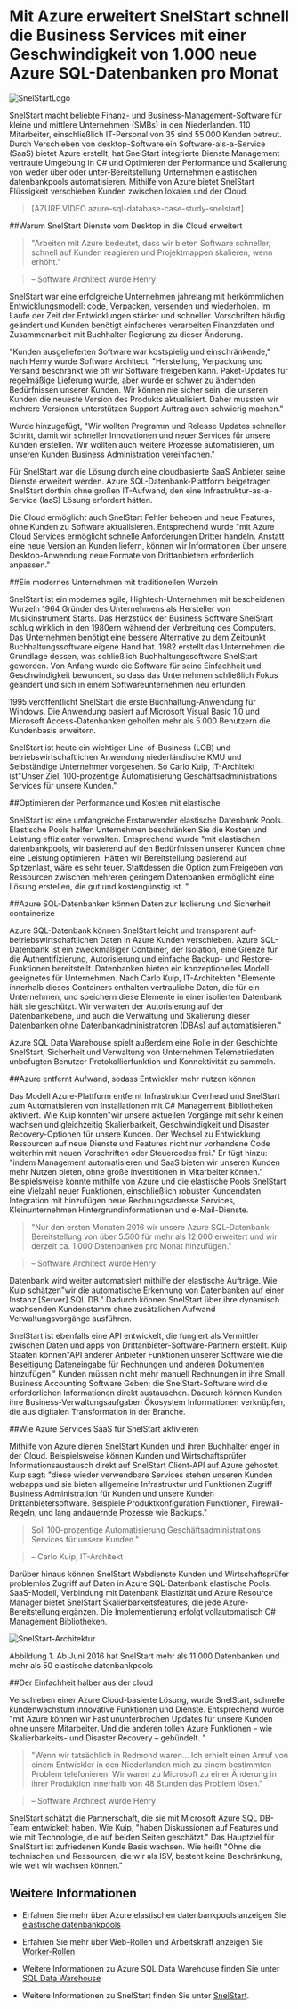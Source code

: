 <properties
   pageTitle="SQL Azure-Datenbank Azure Fallstudie - Snelstart | Microsoft Azure"
   description="Informationen Sie darüber, wie SnelStart SQL-Datenbank schnell erweitert seine Business Services mit einer Geschwindigkeit von 1.000 neue Azure SQL-Datenbanken pro Monat"
   services="sql-database"
   documentationCenter=""
   authors="CarlRabeler"
   manager="jhubbard"
   editor=""/>

<tags
   ms.service="sql-database"
   ms.devlang="NA"
   ms.topic="article"
   ms.tgt_pltfrm="NA"
   ms.workload="NA"
   ms.date="09/08/2016"
   ms.author="carlrab"/>

# <a name="with-azure-snelstart-has-rapidly-expanded-its-business-services-at-a-rate-of-1000-new-azure-sql-databases-per-month"></a>Mit Azure erweitert SnelStart schnell die Business Services mit einer Geschwindigkeit von 1.000 neue Azure SQL-Datenbanken pro Monat

![SnelStartLogo](./media/sql-database-implementation-snelstart/snelstartlogo.png)

SnelStart macht beliebte Finanz- und Business-Management-Software für kleine und mittlere Unternehmen (SMBs) in den Niederlanden. 110 Mitarbeiter, einschließlich IT-Personal von 35 sind 55.000 Kunden betreut. Durch Verschieben von desktop-Software ein Software-als-a-Service (SaaS) bietet Azure erstellt, hat SnelStart integrierte Dienste Management vertraute Umgebung in C# und Optimieren der Performance und Skalierung von weder über oder unter-Bereitstellung Unternehmen elastischen datenbankpools automatisieren. Mithilfe von Azure bietet SnelStart Flüssigkeit verschieben Kunden zwischen lokalen und der Cloud.

> [AZURE.VIDEO azure-sql-database-case-study-snelstart]

##<a name="why-snelstart-extended-services-from-the-desktop-to-the-cloud"></a>Warum SnelStart Dienste vom Desktop in die Cloud erweitert

> "Arbeiten mit Azure bedeutet, dass wir bieten Software schneller, schnell auf Kunden reagieren und Projektmappen skalieren, wenn erhöht."

> – Software Architect wurde Henry

SnelStart war eine erfolgreiche Unternehmen jahrelang mit herkömmlichen Entwicklungsmodell: code, Verpacken, versenden und wiederholen. Im Laufe der Zeit der Entwicklungen stärker und schneller. Vorschriften häufig geändert und Kunden benötigt einfacheres verarbeiten Finanzdaten und Zusammenarbeit mit Buchhalter Regierung zu dieser Änderung.

"Kunden ausgelieferten Software war kostspielig und einschränkende," nach Henry wurde Software Architect. "Herstellung, Verpackung und Versand beschränkt wie oft wir Software freigeben kann. Paket-Updates für regelmäßige Lieferung wurde, aber wurde er schwer zu ändernden Bedürfnissen unserer Kunden. Wir können nie sicher sein, die unseren Kunden die neueste Version des Produkts aktualisiert. Daher mussten wir mehrere Versionen unterstützen Support Auftrag auch schwierig machen."

Wurde hinzugefügt, "Wir wollten Programm und Release Updates schneller Schritt, damit wir schneller Innovationen und neuer Services für unsere Kunden erstellen. Wir wollten auch weitere Prozesse automatisieren, um unseren Kunden Business Administration vereinfachen."

Für SnelStart war die Lösung durch eine cloudbasierte SaaS Anbieter seine Dienste erweitert werden. Azure SQL-Datenbank-Plattform beigetragen SnelStart dorthin ohne großen IT-Aufwand, den eine Infrastruktur-as-a-Service (IaaS) Lösung erfordert hätten.

Die Cloud ermöglicht auch SnelStart Fehler beheben und neue Features, ohne Kunden zu Software aktualisieren. Entsprechend wurde "mit Azure Cloud Services ermöglicht schnelle Anforderungen Dritter handeln. Anstatt eine neue Version an Kunden liefern, können wir Informationen über unsere Desktop-Anwendung neue Formate von Drittanbietern erforderlich anpassen."

##<a name="a-modern-company-with-traditional-roots"></a>Ein modernes Unternehmen mit traditionellen Wurzeln

SnelStart ist ein modernes agile, Hightech-Unternehmen mit bescheidenen Wurzeln 1964 Gründer des Unternehmens als Hersteller von Musikinstrument Starts. Das Herzstück der Business Software SnelStart schlug wirklich in den 1980ern während der Verbreitung des Computers. Das Unternehmen benötigt eine bessere Alternative zu dem Zeitpunkt Buchhaltungssoftware eigene Hand hat. 1982 erstellt das Unternehmen die Grundlage dessen, was schließlich Buchhaltungssoftware SnelStart geworden. Von Anfang wurde die Software für seine Einfachheit und Geschwindigkeit bewundert, so dass das Unternehmen schließlich Fokus geändert und sich in einem Softwareunternehmen neu erfunden.

1995 veröffentlicht SnelStart die erste Buchhaltung-Anwendung für Windows. Die Anwendung basiert auf Microsoft Visual Basic 1.0 und Microsoft Access-Datenbanken geholfen mehr als 5.000 Benutzern die Kundenbasis erweitern.

SnelStart ist heute ein wichtiger Line-of-Business (LOB) und betriebswirtschaftlichen Anwendung niederländische KMU und Selbständige Unternehmer vorgesehen. So Carlo Kuip, IT-Architekt ist"Unser Ziel, 100-prozentige Automatisierung Geschäftsadministrations Services für unsere Kunden."

##<a name="optimizing-performance-and-cost-with-elastic-pools"></a>Optimieren der Performance und Kosten mit elastische

SnelStart ist eine umfangreiche Erstanwender elastische Datenbank Pools. Elastische Pools helfen Unternehmen beschränken Sie die Kosten und Leistung effizienter verwalten. Entsprechend wurde "mit elastischen datenbankpools, wir basierend auf den Bedürfnissen unserer Kunden ohne eine Leistung optimieren. Hätten wir Bereitstellung basierend auf Spitzenlast, wäre es sehr teuer. Stattdessen die Option zum Freigeben von Ressourcen zwischen mehreren geringem Datenbanken ermöglicht eine Lösung erstellen, die gut und kostengünstig ist. "

##<a name="azure-sql-databases-help-containerize-data-for-isolation-and-security"></a>Azure SQL-Datenbanken können Daten zur Isolierung und Sicherheit containerize 

Azure SQL-Datenbank können SnelStart leicht und transparent auf-betriebswirtschaftlichen Daten in Azure Kunden verschieben. Azure SQL-Datenbank ist ein zweckmäßiger Container, der Isolation, eine Grenze für die Authentifizierung, Autorisierung und einfache Backup- und Restore-Funktionen bereitstellt. Datenbanken bieten ein konzeptionelles Modell geeignetes für Unternehmen. Nach Carlo Kuip, IT-Architekten "Elemente innerhalb dieses Containers enthalten vertrauliche Daten, die für ein Unternehmen, und speichern diese Elemente in einer isolierten Datenbank hält sie geschützt. Wir verwalten der Autorisierung auf der Datenbankebene, und auch die Verwaltung und Skalierung dieser Datenbanken ohne Datenbankadministratoren (DBAs) auf automatisieren."

Azure SQL Data Warehouse spielt außerdem eine Rolle in der Geschichte SnelStart, Sicherheit und Verwaltung von Unternehmen Telemetriedaten unbefugten Benutzer Protokollierfunktion und Konnektivität zu sammeln.

##<a name="azure-removes-overhead-so-that-developers-can-spend-more-time-delivering-value"></a>Azure entfernt Aufwand, sodass Entwickler mehr nutzen können 

Das Modell Azure-Plattform entfernt Infrastruktur Overhead und SnelStart zum Automatisieren von Installationen mit C# Management Bibliotheken aktiviert. Wie Kuip konnten"wir unsere aktuellen Vorgänge mit sehr kleinen wachsen und gleichzeitig Skalierbarkeit, Geschwindigkeit und Disaster Recovery-Optionen für unsere Kunden. Der Wechsel zu Entwicklung Ressourcen auf neue Dienste und Features nicht nur vorhandene Code weiterhin mit neuen Vorschriften oder Steuercodes frei." Er fügt hinzu: "indem Management automatisieren und SaaS bieten wir unseren Kunden mehr Nutzen bieten, ohne große Investitionen in Mitarbeiter können." Beispielsweise konnte mithilfe von Azure und die elastische Pools SnelStart eine Vielzahl neuer Funktionen, einschließlich robuster Kundendaten Integration mit hinzufügen neue Rechnungsadresse Services, Kleinunternehmen Hintergrundinformationen und e-Mail-Dienste.

> "Nur den ersten Monaten 2016 wir unsere Azure SQL-Datenbank-Bereitstellung von über 5.500 für mehr als 12.000 erweitert und wir derzeit ca. 1.000 Datenbanken pro Monat hinzufügen."

> – Software Architect wurde Henry

Datenbank wird weiter automatisiert mithilfe der elastische Aufträge. Wie Kuip schätzen"wir die automatische Erkennung von Datenbanken auf einer Instanz [Server] SQL DB." Dadurch können SnelStart über ihre dynamisch wachsenden Kundenstamm ohne zusätzlichen Aufwand Verwaltungsvorgänge ausführen.

SnelStart ist ebenfalls eine API entwickelt, die fungiert als Vermittler zwischen Daten und apps von Drittanbieter-Software-Partnern erstellt. Kuip Staaten können"API anderer Anbieter Funktionen unserer Software wie die Beseitigung Dateneingabe für Rechnungen und anderen Dokumenten hinzufügen." Kunden müssen nicht mehr manuell Rechnungen in ihre Small Business Accounting Software Geben; die SnelStart-Software wird die erforderlichen Informationen direkt austauschen. Dadurch können Kunden ihre Business-Verwaltungsaufgaben Ökosystem Informationen verknüpfen, die aus digitalen Transformation in der Branche.  

##<a name="how-azure-services-enable-saas-for-snelstart"></a>Wie Azure Services SaaS für SnelStart aktivieren

Mithilfe von Azure dienen SnelStart Kunden und ihren Buchhalter enger in der Cloud. Beispielsweise können Kunden und Wirtschaftsprüfer Informationsaustausch direkt auf SnelStart Client-API auf Azure gehostet. Kuip sagt: "diese wieder verwendbare Services stehen unseren Kunden webapps und sie bieten allgemeine Infrastruktur und Funktionen Zugriff Business Administration für Kunden und unsere Kunden Drittanbietersoftware. Beispiele Produktkonfiguration Funktionen, Firewall-Regeln, und lang andauernde Prozesse wie Backups."

> Soll 100-prozentige Automatisierung Geschäftsadministrations Services für unsere Kunden." 

> – Carlo Kuip, IT-Architekt

Darüber hinaus können SnelStart Webdienste Kunden und Wirtschaftsprüfer problemlos Zugriff auf Daten in Azure SQL-Datenbank elastische Pools. SaaS-Modell, Verbindung mit Datenbank Elastizität und Azure Resource Manager bietet SnelStart Skalierbarkeitsfeatures, die jede Azure-Bereitstellung ergänzen. Die Implementierung erfolgt vollautomatisch C# Management Bibliotheken.

![SnelStart-Architektur](./media/sql-database-implementation-snelstart/figure1.png)

Abbildung 1. Ab Juni 2016 hat SnelStart mehr als 11.000 Datenbanken und mehr als 50 elastische datenbankpools
 
##<a name="simplicity-from-the-cloud"></a>Der Einfachheit halber aus der cloud

Verschieben einer Azure Cloud-basierte Lösung, wurde SnelStart, schnelle kundenwachstum innovative Funktionen und Dienste. Entsprechend wurde "mit Azure können wir Fast ununterbrochen Updates für unsere Kunden ohne unsere Mitarbeiter. Und die anderen tollen Azure Funktionen – wie Skalierbarkeits- und Disaster Recovery – gebündelt. "

> "Wenn wir tatsächlich in Redmond waren... Ich erhielt einen Anruf von einem Entwickler in den Niederlanden mich zu einem bestimmten Problem telefonieren. Wir waren zu Microsoft zu einer Änderung in ihrer Produktion innerhalb von 48 Stunden das Problem lösen."

> – Software Architect wurde Henry

SnelStart schätzt die Partnerschaft, die sie mit Microsoft Azure SQL DB-Team entwickelt haben. Wie Kuip, "haben Diskussionen auf Features und wie mit Technologie, die auf beiden Seiten geschätzt."
Das Hauptziel für SnelStart ist zufriedenen Kunde Basis wachsen. Wie heißt "Ohne die technischen und Ressourcen, die wir als ISV, besteht keine Beschränkung, wie weit wir wachsen können."


## <a name="more-information"></a>Weitere Informationen

- Erfahren Sie mehr über Azure elastischen datenbankpools anzeigen Sie [elastische datenbankpools](sql-database-elastic-pool.md)

- Erfahren Sie mehr über Web-Rollen und Arbeitskraft anzeigen Sie [Worker-Rollen](../fundamentals-introduction-to-azure.md#compute) 

- Weitere Informationen zu Azure SQL Data Warehouse finden Sie unter [SQL Data Warehouse](https://azure.microsoft.com/documentation/services/sql-data-warehouse/)

- Weitere Informationen zu SnelStart finden Sie unter [SnelStart](http://www.snelstart.nl).



